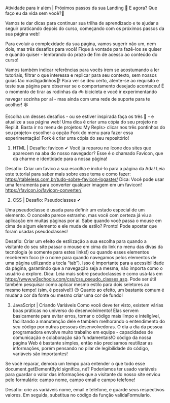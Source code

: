 Atividade para ir além | Próximos passos da sua Landing
🎵 E agora? Que faço eu da vida sem você?🎵


Vamos te dar dicas para continuar sua trilha de aprendizado e te ajudar a seguir praticando depois do curso, começando com os próximos passos da sua página web!

Para evoluir a complexidade da sua página, vamos sugerir não um, nem dois, mas três desafios para você! Fique à vontade para fazê-los se quiser e quando quiser - lembrando do prazo de fim de acesso ao conteúdo do curso! 

Vamos também indicar referências para vocês irem se acostumando a ler tutoriais, filtrar o que interessa e replicar para seu contexto, sem nossos guias tão mastigadinhos🦷! Para ver se deu certo, atente-se ao requisito e teste sua página para observar se o comportamento desejado aconteceu! É o momento de tirar as rodinhas da 🚲 bicicleta e você ir experimentando navegar sozinha por aí - mas ainda com uma rede de suporte para te acolher! 🕸️ 

Escolha um desses desafios - ou se estiver inspirada faça os três 😬 - e atualize a sua página web! Uma dica é criar uma cópia do seu projeto no Repl.it. Basta ir no menu de projetos: My Repls> clicar nos três pontinhos do seu projeto> escolher a opção Fork do menu para fazer essa experimentação! Fork é criar uma cópia do seu repositório! 

1) HTML | Desafio: favicon ✔
Você já reparou no ícone dos sites que aparecem na aba do nosso navegador? Esse é o chamado Favicon, que dá charme e identidade para a nossa página!

Desafio: Criar um favico a sua escolha e incluí-lo para a página da Ada! Leia este tutorial para saber mais sobre esse tema e como fazer: https://tableless.com.br/tudo-sobre-favicon-logaster/
Dica: Você pode usar uma ferramenta para converter qualquer imagem em um favicon!
https://favicon.io/favicon-converter/

2) CSS | Desafio: Pseudoclasses ✔

Uma pseudoclasse é usada para definir um estado especial de um elemento. O conceito parece estranho, mas você com certeza já viu a aplicação em muitas páginas por aí. Sabe quando você passa o mouse em cima de algum elemento e ele muda de estilo? Pronto! Pode apostar que foram usadas pseudoclasses! 

Desafio: Criar um efeito de estilização a sua escolha para quando a visitante do seu site passar o mouse em cima do link no menu das divas da tecnologia (e somente para estes links!) ou quando esses elementos receberem foco (é o nome para quando navegamos pelos elementos de uma página utilizando a tecla “tab”). Isso é importante para a acessibilidade da página, garantindo que a navegação seja a mesma, não importa como o usuário a explore.
Dica: Leia mais sobre pseudoclasses e como usá-las em https://www.w3schools.com/css/css_pseudo_classes.asp. Pode ser útil também pesquisar como aplicar mesmo estilo para dois seletores ao mesmo tempo! (sim, é possível!) 😉
Quanto ao efeito, um bastante comum é mudar a cor da fonte ou mesmo criar uma cor de fundo! 

3) JavaScript | Criando Variáveis
Como você deve ter visto, existem várias boas práticas no universo do desenvolvimento! Elas servem basicamente para evitar erros, tornar o código mais limpo e inteligível, facilitando a manutenção dele e também melhorando o entendimento do seu código por outras pessoas desenvolvedoras. O dia a dia da pessoa programadora envolve muito trabalho em equipe - capacidades de comunicação e colaboração são fundamentais!O código da nossa página Web é bastante simples, então não precisamos reutilizar as informações, porém pensando no pilar de legibilidade do código, variáveis são importantes! 



Se você reparar, demora um tempo para entender o que todo esse document.getElementById significa, né? Poderíamos ter usado variáveis para guardar o valor das informações que a visitante do nosso site enviou pelo formulário: campo nome, campo email e campo telefone!

Desafio: crie as variáveis nome, email e telefone, e guarde seus respectivos valores.  Em seguida, substitua no código da função validaFormulario.